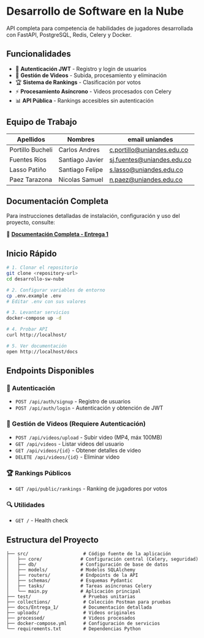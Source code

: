 # Desarrollo de Software en la Nube

API completa para competencia de habilidades de jugadores desarrollada con FastAPI, PostgreSQL, Redis, Celery y Docker.

## Funcionalidades
- 🔐 **Autenticación JWT** - Registro y login de usuarios
- 🎥 **Gestión de Videos** - Subida, procesamiento y eliminación
- 🏆 **Sistema de Rankings** - Clasificación por votos
- ⚡ **Procesamiento Asíncrono** - Videos procesados con Celery
- 📊 **API Pública** - Rankings accesibles sin autenticación

## Equipo de Trabajo
| Apellidos        | Nombres         | email uniandes                                  |
|------------------|-----------------|--------------------------------------------------|
| Portillo Bucheli | Carlos Andres   | [c.portillo@uniandes.edu.co](mailto:c.portillo@uniandes.edu.co) |
| Fuentes Ríos     | Santiago Javier | [sj.fuentes@uniandes.edu.co](mailto:sj.fuentes@uniandes.edu.co) |
| Lasso Patiño     | Santiago Felipe | [s.lasso@uniandes.edu.co](mailto:s.lasso@uniandes.edu.co)       |
| Paez Tarazona    | Nicolas Samuel  | [n.paez@uniandes.edu.co](mailto:n.paez@uniandes.edu.co)         |


## Documentación Completa

Para instrucciones detalladas de instalación, configuración y uso del proyecto, consulte:

📖 **[Documentación Completa - Entrega 1](docs/Entrega_1/README.md)**

## Inicio Rápido

```bash
# 1. Clonar el repositorio
git clone <repository-url>
cd desarrollo-sw-nube

# 2. Configurar variables de entorno
cp .env.example .env
# Editar .env con sus valores

# 3. Levantar servicios
docker-compose up -d

# 4. Probar API
curl http://localhost/

# 5. Ver documentación
open http://localhost/docs
```

## Endpoints Disponibles

### 🔐 Autenticación
- `POST /api/auth/signup` - Registro de usuarios
- `POST /api/auth/login` - Autenticación y obtención de JWT

### 🎥 Gestión de Videos (Requiere Autenticación)
- `POST /api/videos/upload` - Subir video (MP4, máx 100MB)
- `GET /api/videos` - Listar videos del usuario
- `GET /api/videos/{id}` - Obtener detalles de video
- `DELETE /api/videos/{id}` - Eliminar video

### 🏆 Rankings Públicos
- `GET /api/public/rankings` - Ranking de jugadores por votos

### 🔍 Utilidades
- `GET /` - Health check

## Estructura del Proyecto

```
├── src/                    # Código fuente de la aplicación
│   ├── core/              # Configuración central (Celery, seguridad)
│   ├── db/                # Configuración de base de datos
│   ├── models/            # Modelos SQLAlchemy
│   ├── routers/           # Endpoints de la API
│   ├── schemas/           # Esquemas Pydantic
│   ├── tasks/             # Tareas asíncronas Celery
│   └── main.py            # Aplicación principal
├── test/                   # Pruebas unitarias
├── collections/            # Colección Postman para pruebas
├── docs/Entrega_1/         # Documentación detallada
├── uploads/                # Videos originales
├── processed/              # Videos procesados
├── docker-compose.yml      # Configuración de servicios
└── requirements.txt        # Dependencias Python
```

